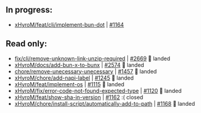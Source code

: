 ## In progress:
- [xHyroM/feat/cli/implement-bun-dot](https://github.com/xhyrom-forks/bun/tree/xHyroM/feat/cli/implement-bun-dot) | [#1164](https://github.com/oven-sh/bun/pull/1164)  


## Read only:
- [fix/cli/remove-unknown-link-unzip-required](https://github.com/xhyrom-forks/bun/tree/fix/cli/remove-unknown-link-unzip-required) | [#2669](https://github.com/oven-sh/bun/pull/2669) 🎉 landed  
- [xHyroM/docs/add-bun-x-to-bunx](https://github.com/xhyrom-forks/bun/tree/xHyroM/docs/add-bun-x-to-bunx) | [#2574](https://github.com/oven-sh/bun/pull/2574) 🎉 landed  
- [chore/remove-unecessary-unecessary](https://github.com/xhyrom-forks/bun/tree/chore/remove-unecessary-unecessary) | [#1457](https://github.com/oven-sh/bun/pull/1457) 🎉 landed  
- [xHyroM/chore/add-napi-label](https://github.com/xhyrom-forks/bun/tree/xHyroM/chore/add-napi-label) | [#1245](https://github.com/oven-sh/bun/pull/1245) 🎉 landed  
- [xHyroM/feat/implement-os](https://github.com/xhyrom-forks/bun/tree/xHyroM/feat/implement-os) | [#1115](https://github.com/oven-sh/bun/pull/1115) 🎉 landed  
- [xHyroM/fix/error-code-not-found-expected-type](https://github.com/xhyrom-forks/bun/tree/xHyroM/fix/error-code-not-found-expected-type) | [#1120](https://github.com/oven-sh/bun/pull/1120) 🎉 landed  
- [xHyroM/feat/show-sha-in-version](https://github.com/xhyrom-forks/bun/tree/xHyroM/feat/show-sha-in-version) | [#1162](https://github.com/oven-sh/bun/pull/1162) :( closed  
- [xHyroM/chore/install-script/automatically-add-to-path](https://github.com/xhyrom-forks/bun/tree/xHyroM/chore/install-script/automatically-add-to-path) | [#1168](https://github.com/oven-sh/bun/pull/1168) 🎉 landed  

